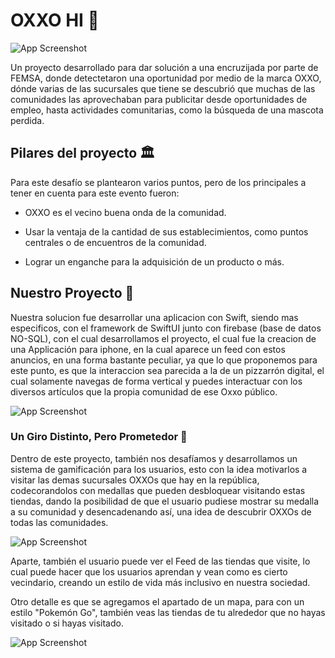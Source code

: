 # OXXO HI 👋

![App Screenshot](../Repo-Reto1-Equipo05/ImagesReadme/Image1.jpeg)

Un proyecto desarrollado para dar solución a una encruzijada por parte de FEMSA, donde detectetaron una oportunidad por medio de la marca OXXO, dónde varias de las sucursales que tiene se descubrió que muchas de las comunidades las aprovechaban para publicitar desde oportunidades de empleo, hasta actividades comunitarias, como la búsqueda de una mascota perdida.

## Pilares del proyecto 🏛️

Para este desafío se plantearon varios puntos, pero de los principales a tener en cuenta para este evento fueron:

- OXXO es el vecino buena onda de la comunidad.

- Usar la ventaja de la cantidad de sus establecimientos, como puntos centrales o de encuentros de la comunidad.

- Lograr un enganche para la adquisición de un producto o más.

## Nuestro Proyecto 🔧

Nuestra solucion fue desarrollar una aplicacion con Swift, siendo mas especificos, con el framework de SwiftUI junto con firebase (base de datos NO-SQL), con el cual desarrollamos el proyecto, el cual fue la creacion de una Applicación para iphone, en la cual aparece un feed con estos anuncios, en una forma bastante peculiar, ya que lo que proponemos para este punto, es que la interaccion sea parecida a la de un pizzarrón digital, el cual solamente navegas de forma vertical y puedes interactuar con los diversos artículos que la propia comunidad de ese Oxxo público.

![App Screenshot](../Repo-Reto1-Equipo05/ImagesReadme/Image2.jpeg)

### Un Giro Distinto, Pero Prometedor 🧭

Dentro de este proyecto, también nos desafíamos y desarrollamos un sistema de gamificación para los usuarios, esto con la idea motivarlos a visitar las demas sucursales OXXOs que hay en la república, codecorandolos con medallas que pueden desbloquear visitando estas tiendas, dando la posibilidad de que el usuario pudiese mostrar su medalla a su comunidad y desencadenando así, una idea de descubrir OXXOs de todas las comunidades.

![App Screenshot](../Repo-Reto1-Equipo05/ImagesReadme/Image3.jpeg)

Aparte, también el usuario puede ver el Feed de las tiendas que visite, lo cual puede hacer que los usuarios aprendan y vean como es cierto vecindario, creando un estilo de vida más inclusivo en nuestra sociedad.

Otro detalle es que se agregamos el apartado de un mapa, para con un estilo "Pokemón Go", también veas las tiendas de tu alrededor que no hayas visitado o si hayas visitado.

![App Screenshot](../Repo-Reto1-Equipo05/ImagesReadme/Image4.jpeg)
